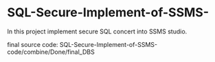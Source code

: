 # SQL-Secure-Implement-of-SSMS-
In this project implement secure SQL concert into SSMS studio.

final source code: SQL-Secure-Implement-of-SSMS-code/combine/Done/final_DBS
